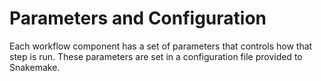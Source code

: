 # Parameters and Configuration

Each workflow component has a set of parameters
that controls how that step is run. These parameters
are set in a configuration file provided to Snakemake.



